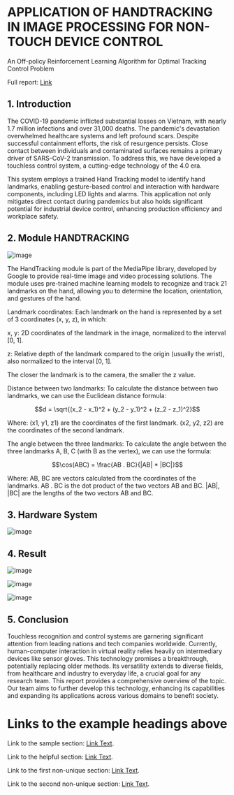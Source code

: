 # APPLICATION OF HANDTRACKING IN IMAGE PROCESSING FOR NON-TOUCH DEVICE CONTROL
An Off-policy Reinforcement Learning Algorithm for Optimal Tracking Control Problem

Full report: [Link](https://drive.google.com/drive/folders/1c36tEH7o8h9nW9n_5ceyp_sqpw7lBP_1?usp=drive_link)
## 1. Introduction
The COVID-19 pandemic inflicted substantial losses on Vietnam, with nearly 1.7 million infections and over 31,000 deaths. The pandemic's devastation overwhelmed healthcare systems and left profound scars. Despite successful containment efforts, the risk of resurgence persists. Close contact between individuals and contaminated surfaces remains a primary driver of SARS-CoV-2 transmission. To address this, we have developed a touchless control system, a cutting-edge technology of the 4.0 era.

This system employs a trained Hand Tracking model to identify hand landmarks, enabling gesture-based control and interaction with hardware components, including LED lights and alarms. This application not only mitigates direct contact during pandemics but also holds significant potential for industrial device control, enhancing production efficiency and workplace safety.
## 2. Module HANDTRACKING

![image](https://github.com/user-attachments/assets/032bc792-3ef3-4a7f-b28e-5aea855e8343)

The HandTracking module is part of the MediaPipe library, developed by Google to provide real-time image and video processing solutions. The module uses pre-trained machine learning models to recognize and track 21 landmarks on the hand, allowing you to determine the location, orientation, and gestures of the hand.

Landmark coordinates: Each landmark on the hand is represented by a set of 3 coordinates (x, y, z), in which:

x, y: 2D coordinates of the landmark in the image, normalized to the interval [0, 1].

z: Relative depth of the landmark compared to the origin (usually the wrist), also normalized to the interval [0, 1].

The closer the landmark is to the camera, the smaller the z value.

Distance between two landmarks: To calculate the distance between two landmarks, we can use the Euclidean distance formula:

$$d = \sqrt{(x_2 - x_1)^2 + (y_2 - y_1)^2 + (z_2 - z_1)^2}$$

Where:
(x1, y1, z1) are the coordinates of the first landmark.
(x2, y2, z2) are the coordinates of the second landmark.

The angle between the three landmarks: To calculate the angle between the three landmarks A, B, C (with B as the vertex), we can use the formula:

$$\cos(ABC) = \frac{AB . BC}{|AB| * |BC|}$$

Where:
AB, BC are vectors calculated from the coordinates of the landmarks.
AB . BC is the dot product of the two vectors AB and BC.
|AB|, |BC| are the lengths of the two vectors AB and BC.

## 3. Hardware System
![image](https://github.com/user-attachments/assets/83f4a59c-6565-4e16-b02e-a08d622f3b55)

## 4. Result
![image](https://github.com/user-attachments/assets/a2c05999-b5f8-4a88-bdb3-df872712d464)

![image](https://github.com/user-attachments/assets/4171392c-7bc4-4e96-9bee-fc6c304af6ba)

![image](https://github.com/user-attachments/assets/f94c632b-e689-4192-ac0d-9e2d0f505ab5)

## 5. Conclusion
Touchless recognition and control systems are garnering significant attention from leading nations and tech companies worldwide. Currently, human-computer interaction in virtual reality relies heavily on intermediary devices like sensor gloves. This technology promises a breakthrough, potentially replacing older methods. Its versatility extends to diverse fields, from healthcare and industry to everyday life, a crucial goal for any research team. This report provides a comprehensive overview of the topic. Our team aims to further develop this technology, enhancing its capabilities and expanding its applications across various domains to benefit society.

# Links to the example headings above

Link to the sample section: [Link Text](#sample-section).

Link to the helpful section: [Link Text](#thisll--be-a-helpful-section-about-the-greek-letter-Θ).

Link to the first non-unique section: [Link Text](#this-heading-is-not-unique-in-the-file).

Link to the second non-unique section: [Link Text](#this-heading-is-not-unique-in-the-file-1).
